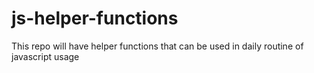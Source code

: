 # js-helper-functions
This repo will have helper functions that can be used in daily routine of javascript usage
